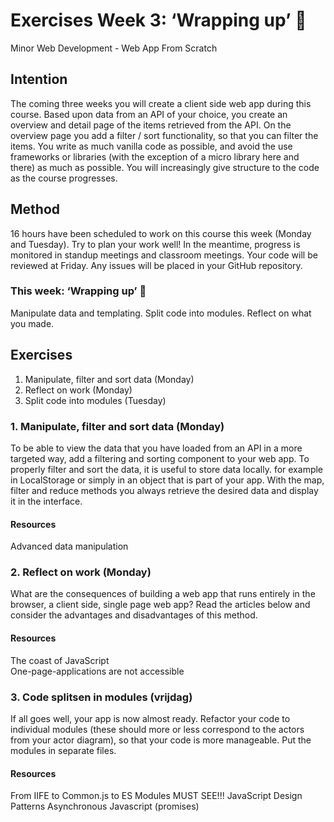 # Exercises Week 3: ‘Wrapping up’ 🎁

Minor Web Development - Web App From Scratch

## Intention

The coming three weeks you will create a client side web app during this course. Based upon data from an API of your choice, you create an overview and detail page of the items retrieved from the API. On the overview page you add a filter / sort functionality, so that you can filter the items. You write as much vanilla code as possible, and avoid the use frameworks or libraries (with the exception of a micro library here and there) as much as possible. You will increasingly give structure to the code as the course progresses.

## Method

16 hours have been scheduled to work on this course this week (Monday and Tuesday). Try to plan your work well! In the meantime, progress is monitored in standup meetings and classroom meetings. Your code will be reviewed at Friday. Any issues will be placed in your GitHub repository.

### This week: ‘Wrapping up’ 🎁

Manipulate data and templating. Split code into modules. Reflect on what you made.

## Exercises

1. Manipulate, filter and sort data (Monday)
2. Reflect on work (Monday)
3. Split code into modules (Tuesday)

### 1. Manipulate, filter and sort data (Monday)

To be able to view the data that you have loaded from an API in a more targeted way, add a filtering and sorting component to your web app. To properly filter and sort the data, it is useful to store data locally. for example in LocalStorage or simply in an object that is part of your app. With the map, filter and reduce methods you always retrieve the desired data and display it in the interface.

#### Resources

Advanced data manipulation

### 2. Reflect on work (Monday)

What are the consequences of building a web app that runs entirely in the browser, a client side, single page web app? Read the articles below and consider the advantages and disadvantages of this method.

#### Resources

The coast of JavaScript  
One-page-applications are not accessible

### 3. Code splitsen in modules (vrijdag)

If all goes well, your app is now almost ready. Refactor your code to individual modules (these should more or less correspond to the actors from your actor diagram), so that your code is more manageable. Put the modules in separate files.

#### Resources

From IIFE to Common.js to ES Modules MUST SEE!!!
JavaScript Design Patterns
Asynchronous Javascript (promises)
